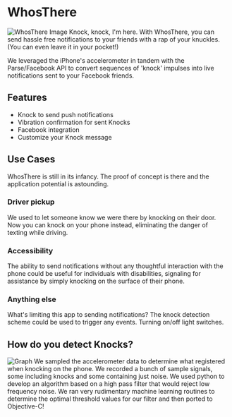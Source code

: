 WhosThere
==========
![WhosThere Image](http://imgur.com/mwaIWyZ.jpg)
Knock, knock, I'm here. With WhosThere, you can send hassle free notifications to your friends with a rap of your knuckles. (You can even leave it in your pocket!) 

We leveraged the iPhone's accelerometer in tandem with the Parse/Facebook API to convert sequences of 'knock' impulses into live notifications sent to your Facebook friends. 

Features
-------
- Knock to send push notifications
- Vibration confirmation for sent Knocks
- Facebook integration
- Customize your Knock message

Use Cases
---------
WhosThere is still in its infancy. The proof of concept is there and the application potential is astounding. 

### Driver pickup
We used to let someone know we were there by knocking on their door. Now you can knock on your phone instead, eliminating the danger of texting while driving.

### Accessibility
The ability to send notifications without any thoughtful interaction with the phone could be useful for individuals with disabilities, signaling for assistance by simply knocking on the surface of their phone.  

### Anything else
What's limiting this app to sending notifications? The knock detection scheme could be used to trigger any events. Turning on/off light switches. 

How do you detect Knocks?
-------
![Graph](http://i.imgur.com/tCEsOrh.jpg)
We sampled the accelerometer data to determine what registered when knocking on the phone. We recorded a bunch of sample signals, some including knocks and some containing just noise. We used python to develop an algorithm based on a high pass filter that would reject low frequency noise. We ran very rudimentary machine learning routines to determine the optimal threshold values for our filter and then ported to Objective-C!


